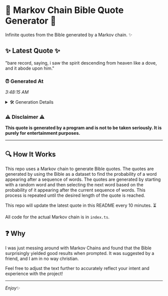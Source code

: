 # 📖 Markov Chain Bible Quote Generator 📖

Infinite quotes from the Bible generated by a Markov chain. ✨

## ✨ Latest Quote ✨
"bare record, saying, i saw the spirit descending from heaven like a dove, and it abode upon him."

### ⏰ Generated At
*3:48:15 AM*

<details>
    <summary>🛠️ Generation Details</summary>
    <p>
        <strong>🌱 Seed:</strong> bare<br>
        <strong>🔄 Iterations:</strong> 17<br>
        <strong>📜 Context History:</strong><br>[ bare ]: record,<br>[ bare, record, ]: saying,<br>[ bare, record,, saying, ]: i<br>[ bare, record,, saying,, i ]: saw<br>[ bare, record,, saying,, i, saw ]: the<br>[ bare, record,, saying,, i, saw, the ]: spirit<br>[ record,, saying,, i, saw, the, spirit ]: descending<br>[ saying,, i, saw, the, spirit, descending ]: from<br>[ i, saw, the, spirit, descending, from ]: heaven<br>[ saw, the, spirit, descending, from, heaven ]: like<br>[ the, spirit, descending, from, heaven, like ]: a<br>[ spirit, descending, from, heaven, like, a ]: dove,<br>[ descending, from, heaven, like, a, dove, ]: and<br>[ from, heaven, like, a, dove,, and ]: it<br>[ heaven, like, a, dove,, and, it ]: abode<br>[ like, a, dove,, and, it, abode ]: upon<br>[ a, dove,, and, it, abode, upon ]: him.<br>
    </p>
</details>

### ⚠️ Disclaimer ⚠️
**This quote is generated by a program and is not to be taken seriously. It is purely for entertainment purposes.**

---

## 🔍 How It Works

This repo uses a Markov chain to generate Bible quotes. The quotes are generated by using the Bible as a dataset to find the probability of a word appearing after a sequence of words. The quotes are generated by starting with a random word and then selecting the next word based on the probability of it appearing after the current sequence of words. This process is repeated until the desired length of the quote is reached.

This repo will update the latest quote in this README every 10 minutes. ⏳

All code for the actual Markov chain is in `index.ts`.

## ❓ Why

I was just messing around with Markov Chains and found that the Bible surprisingly yielded good results when prompted. 
It was suggested by a friend, and I am in no way christian.

Feel free to adjust the text further to accurately reflect your intent and experience with the project!

---

*Enjoy*✨
